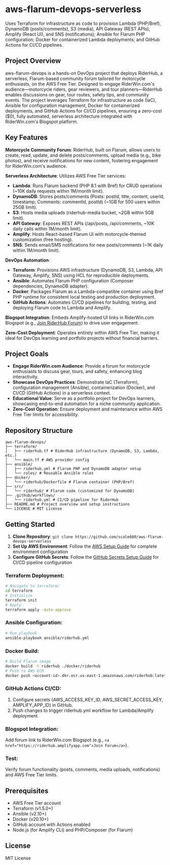 # aws-flarum-devops-serverless

Uses Terraform for infrastructure as code to provision Lambda (PHP/Bref), DynamoDB (posts/comments), S3 (media), API Gateway (REST APIs), Amplify (React UI), and SNS (notifications); Ansible for Flarum PHP configuration; Docker for containerized Lambda deployments; and GitHub Actions for CI/CD pipelines.

## Project Overview

aws-flarum-devops is a hands-on DevOps project that deploys RiderHub, a serverless, Flarum-based community forum tailored for motorcycle enthusiasts, on the AWS Free Tier. Designed to engage RiderWin.com's audience—motorcycle riders, gear reviewers, and tour planners—RiderHub enables discussions on gear, tour routes, safety tips, and community events. The project leverages Terraform for infrastructure as code (IaC), Ansible for configuration management, Docker for containerized deployments, and GitHub Actions for CI/CD pipelines, ensuring a zero-cost ($0), fully automated, serverless architecture integrated with RiderWin.com's Blogspot platform.

## Key Features

**Motorcycle Community Forum**: RiderHub, built on Flarum, allows users to create, read, update, and delete posts/comments, upload media (e.g., bike photos), and receive notifications for new content, fostering engagement for RiderWin.com's audience.

**Serverless Architecture**: Utilizes AWS Free Tier services:

- **Lambda**: Runs Flarum backend (PHP 8.1 with Bref) for CRUD operations (~10K daily requests within 1M/month limit).
- **DynamoDB**: Stores posts/comments (Posts: postId, title, content, userId, timestamp; Comments: commentId, postId) (~1GB for 500 users within 25GB limit).
- **S3**: Hosts media uploads (riderhub-media bucket, ~2GB within 5GB limit).
- **API Gateway**: Exposes REST APIs (/api/posts, /api/comments, ~10K daily calls within 1M/month limit).
- **Amplify**: Hosts React-based Flarum UI with motorcycle-themed customization (free hosting).
- **SNS**: Sends email/SMS notifications for new posts/comments (~1K daily within 1M/month limit).

**DevOps Automation**:

- **Terraform**: Provisions AWS infrastructure (DynamoDB, S3, Lambda, API Gateway, Amplify, SNS) using HCL for reproducible deployments.
- **Ansible**: Automates Flarum PHP configuration (Composer dependencies, DynamoDB adapter).
- **Docker**: Packages Flarum as a Lambda-compatible container using Bref PHP runtime for consistent local testing and production deployment.
- **GitHub Actions**: Automates CI/CD pipelines for building, testing, and deploying Flarum code to Lambda and Amplify.

**Blogspot Integration**: Embeds Amplify-hosted UI links in RiderWin.com Blogspot (e.g., <a href="https://riderhub.amplifyapp.com">Join RiderHub Forum</a>) to drive user engagement.

**Zero-Cost Deployment**: Operates entirely within AWS Free Tier, making it ideal for DevOps learning and portfolio projects without financial barriers.

## Project Goals

- **Engage RiderWin.com Audience**: Provide a forum for motorcycle enthusiasts to discuss gear, tours, and safety, enhancing blog interactivity.
- **Showcase DevOps Practices**: Demonstrate IaC (Terraform), configuration management (Ansible), containerization (Docker), and CI/CD (GitHub Actions) in a serverless context.
- **Educational Value**: Serve as a portfolio project for DevOps learners, showcasing end-to-end automation for a niche community application.
- **Zero-Cost Operation**: Ensure deployment and maintenance within AWS Free Tier limits for accessibility.

## Repository Structure

```
aws-flarum-devops/
├── terraform/
│   ├── riderhub.tf # RiderHub infrastructure (DynamoDB, S3, Lambda, etc.)
│   └── main.tf # AWS provider config
├── ansible/
│   ├── riderhub.yml # Flarum PHP and DynamoDB adapter setup
│   └── roles/ # Reusable Ansible roles
├── docker/
│   └── riderhub/Dockerfile # Flarum container (PHP/Bref)
├── src/
│   └── riderhub/ # Flarum code (customized for DynamoDB)
├── .github/workflows/
│   └── riderhub.yml # CI/CD pipeline for RiderHub
├── README.md # Project overview and setup instructions
└── LICENSE # MIT License
```

## Getting Started

1. **Clone Repository**: `git clone https://github.com/scale600/aws-flarum-devops-serverless`
2. **Set Up AWS Environment**: Follow the [AWS Setup Guide](docs/AWS_SETUP_GUIDE.md) for complete environment configuration
3. **Configure GitHub Secrets**: Follow the [GitHub Secrets Setup Guide](docs/GITHUB_SECRETS_SETUP.md) for CI/CD pipeline configuration

### Terraform Deployment:

```bash
# Navigate to terraform/
cd terraform
# Initialize
terraform init
# Apply
terraform apply -auto-approve
```

### Ansible Configuration:

```bash
# Run playbook
ansible-playbook ansible/riderhub.yml
```

### Docker Build:

```bash
# Build Flarum image
docker build -t riderhub ./docker/riderhub
# Push to AWS ECR
docker push <account-id>.dkr.ecr.us-east-1.amazonaws.com/riderhub:latest
```

### GitHub Actions CI/CD:

1. Configure secrets (AWS_ACCESS_KEY_ID, AWS_SECRET_ACCESS_KEY, AMPLIFY_APP_ID) in GitHub.
2. Push changes to trigger riderhub.yml workflow for Lambda/Amplify deployment.

### Blogspot Integration:

Add forum link to RiderWin.com Blogspot (e.g., `<a href="https://riderhub.amplifyapp.com">Join Forum</a>`).

### Test:

Verify forum functionality (posts, comments, media uploads, notifications) and AWS Free Tier limits.

## Prerequisites

- AWS Free Tier account
- Terraform (v1.5.0+)
- Ansible (v2.10+)
- Docker (v20.10+)
- GitHub account with Actions enabled
- Node.js (for Amplify CLI) and PHP/Composer (for Flarum)

## License

MIT License
